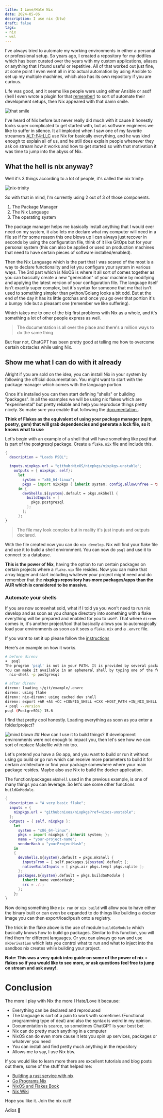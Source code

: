 ```yaml
---
title: I Love/Hate Nix
date: 2024-05-06
description: I use nix (btw)
draft: false
tags: 
- nix 
- wsl
---
```


I've always tried to automate my working environments in either a personal or professional setup. So years ago, I created a repository for my dotfiles which has been curated over the years with my custom applications, aliases or anything that I found useful or repetitive. All of that worked out just fine, at some point I even went all in into actual automation by using Ansible to set up my multiple machines, which also has its own repository if you are curious.

Life was good, and it seems like people were using either Ansible or asdf (hell I even wrote a plugin for that [remember](http://localhost:3000/projects/asdf-tea)) to sort of automate their development setups, then Nix appeared with that damn smile.

<img src="https://s3.mvaldes.dev/blog/nix-meme.png" alt="that smile" />

I've heard of Nix before but never really did much with it cause it honestly looks super complicated to get started with, but as software engineers we like to suffer in silence. It all imploded when I saw one of my favorite streamers [ALT-F4-LLC](https://github.com/ALT-F4-LLC) use Nix for basically everything, and he was kind enough to explain all of us, and he still does explain people whenever they ask on stream how it works and how to get started so with that motivation it was time to jump into the abyss of Nix.

## What the hell is nix anyway?
Well it's 3 things according to a lot of people, it's called the nix trinity:

<img src="https://s3.mvaldes.dev/blog/nix-trinity.png" alt="nix-trinity" />

So with that in mind, I'm currently using 2 out of 3 of those components.

1. The Package Manager
2. The Nix Language
3. The operating system

The package manager helps me basically install anything that I would ever need on my system, it also lets me declare what my computer will need in a file so if for some reason this one blows up I can always just recover in seconds by using the configuration file, think of it like GitOps but for your personal system (this can also be applied or used on production machines that need to have certain pieces of software installed/enabled).

Then the Nix Language which is the part that I was scared of the most is a way to declare functionality and let you configure your system in various ways. The 3rd part which is NixOS is where it all sort of comes together as you can basically create a new "generation" of your machine by modifying and applying the latest version of your configuration file. The language itself isn't exactly super complex, but it's syntax for someone that me that isn't used to something simpler than python/Golang looks a bit odd. But at the end of the day it has its little gotchas and once you go over that portion it's a bumpy ride but a pleasant one (remember we like suffering).

Which takes me to one of the big first problems with Nix as a whole, and it's something a lot of other people express as well.

> The documentation is all over the place and there's a million ways to do the same thing

But fear not, ChatGPT has been pretty good at telling me how to overcome certain obstacles while using Nix.

## Show me what I can do with it already
Alright if you are sold on the idea, you can install Nix in your system by following the official documentation. You might want to start with the package manager which comes with the language portion.

Once it's installed you can then start defining "shells" or building "packages". In all the examples we will be using nix flakes which are "experimental" but pretty reliable and help you reproduce things pretty nicely.
So make sure you enable that following the [ documentation ](https://nixos.wiki/wiki/Flakes).

__Think of Flakes as the equivalent of using your package manager (npm, poetry, gem) that will grab dependencies and generate a lock file, so it knows what to use__

Let's begin with an example of a shell that will have something like psql that is part of the postgresql package. Create a `flake.nix` file and include this.

```nix
{
  description = "Loads PSQL";

  inputs.nixpkgs.url = "github:NixOS/nixpkgs/nixpkgs-unstable";
    outputs = { nixpkgs, self}:
      let
        system = "x86_64-linux";
        pkgs = import nixpkgs { inherit system; config.allowUnfree = true;};
      in {
        devShells.${system}.default = pkgs.mkShell {
          buildInputs = [
            pkgs.postgresql
          ];
        };
      };
}
```

> The file may look complex but in reality it's just inputs and outputs declared.

With the file created now you can do `nix develop`. Nix will find your flake file and use it to build a shell environment.
You can now do `psql` and use it to connect to a database. 

__This is the power of Nix__, having the option to run certain packages on certain projects where a `flake.nix` file resides. Now you can make that array bigger and start including whatever your project might need and do remember that the __nixpkgs repository has more packages/apps than the AUR which is considered to be massive.__

### Automate your shells
If you are now somewhat sold, what if I told ya you won't need to run nix develop and as soon as you change directory into something with a flake everything will be prepared and enabled for you to use?.
That where `direnv` comes in, it's another project/tool that basically allows you to automagically load your environments as soon as it sees a `flake.nix` and a `.envrc` file. 

If you want to set it up please follow the [instructions](https://github.com/nix-community/nix-direnv)

Here's an example on how it works.

```bash
# before direnv
➜  psql
The program 'psql' is not in your PATH. It is provided by several packages.
You can make it available in an ephemeral shell by typing one of the following:
  nix-shell -p postgresql

# after direnv
direnv: loading ~/git/example/.envrc
direnv: using flake
direnv: nix-direnv: using cached dev shell
direnv: export +AR +AS +CC +CONFIG_SHELL +CXX +HOST_PATH +IN_NIX_SHELL +LD +NIX_BINTOOLS +NIX_BINTOOLS_WRAPPER_TARGET_HOST_x86_64_unknown_linux_gnu +NIX_BUILD_CORES +NIX_CC +NIX_CC_WRAPPER_TARGET_HOST_x86_64_unknown_linux_gnu +NIX_CFLAGS_COMPILE +NIX_ENFORCE_NO_NATIVE +NIX_HARDENING_ENABLE +NIX_LDFLAGS +NIX_STORE +NM +OBJCOPY +OBJDUMP +RANLIB +READELF +SIZE +SOURCE_DATE_EPOCH +STRINGS +STRIP +__structuredAttrs +buildInputs +buildPhase +builder +cmakeFlags +configureFlags +depsBuildBuild +depsBuildBuildPropagated +depsBuildTarget +depsBuildTargetPropagated +depsHostHost +depsHostHostPropagated +depsTargetTarget +depsTargetTargetPropagated +doCheck +doInstallCheck +dontAddDisableDepTrack +mesonFlags +name +nativeBuildInputs +out +outputs +patches +phases +preferLocalBuild +propagatedBuildInputs +propagatedNativeBuildInputs +shell +shellHook +stdenv +strictDeps +system ~PATH ~XDG_DATA_DIR
➜ psql --version
psql (PostgreSQL) 15.6

```

I find that pretty cool honestly. Loading everything as soon as you enter a folder/project?

<img src="https://c.tenor.com/BwoIhzZB-kIAAAAC/tenor.gif" alt="mind blown" />
## How can I use it to build things?
If development environments were not enough to impact you, then let's see how we can sort of replace Makefile with nix too.

Let's pretend you have a Go app, and you want to build or run it without using go build or go run which can receive more parameters to build it for certain architecture or find your package somewhere where your main package resides.
Maybe also use Nix to build the docker application.

The function/packages `mkShell` used in the previous example, is one of many things you can leverage. So let's use some other functions `buildGoModule`.

```nix
{
  description = "A very basic flake";
  inputs = {
    nixpkgs.url = "github:nixos/nixpkgs?ref=nixos-unstable";
  };
  outputs = { self, nixpkgs }:
    let
      system = "x86_64-linux";
      pkgs = import nixpkgs { inherit system; };
      name = "your-project-name";
      vendorHash = "yourProjectHash";
    in
    {
      devShells.${system}.default = pkgs.mkShell {
        inputsFrom = [ self.packages.${system}.default ];
        nativeBuildInputs = [ pkgs.air pkgs.templ pkgs.sqlite ];
      };
      packages.${system}.default = pkgs.buildGoModule {
        inherit name vendorHash;
        src = ./.;
      };
    };
}

```
Now doing something like `nix run` or `nix build` will allow you to have either the binary built or can even be expanded to do things like building a docker image you can then export/load/push onto a registry.

The trick in the flake above is the use of module `buildGoModule` which basically knows how to build go packages. Similar to this function, you will find them for different languages. Or you can always go raw and use `mkDerivation` which lets you control what to run and what to inject into the sandbox nix creates while building your project.

__Note: This was a very quick intro guide on some of the power of nix + flakes so if you would like to see more, or ask questions feel free to jump on stream and ask away!.__

# Conclusion
The more I play with Nix the more I Hate/Love it because:

- Everything can be declared and reproduced
- The language is sort of a pain to work with sometimes (Functional programming type of deal) and also the syntax is weird in my opinion.
- Documentation is scarce, so sometimes ChatGPT is your best bet
- Nix can do pretty much anything in a computer
- NixOS can do even more cause it lets you spin up services, packages or whatever you need
- You can install and find pretty much anything in the repository
- Allows me to say, I use Nix btw.

If you would like to learn more there are excellent tutorials and blog posts out there, some of the stuff that helped me:

- [Building a rust service with nix](https://fasterthanli.me/series/building-a-rust-service-with-nix)
- [Go Programs Nix](https://xeiaso.net/blog/nix-flakes-go-programs/)
- [NixOS and Flakes Book](https://nixos-and-flakes.thiscute.world/)
- [Nix Wiki](https://nixos.wiki/wiki/Main_Page)

Hope you like it.
Join the nix cult!

Adios 👋

